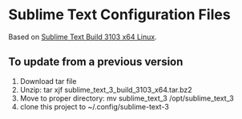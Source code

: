 # Sublime Text Configuration Files

Based on [Sublime Text Build 3103 x64 Linux](https://www.sublimetext.com/3).

## To update from a previous version
1. Download tar file
2. Unzip: tar xjf sublime_text_3_build_3103_x64.tar.bz2
3. Move to proper directory: mv sublime_text_3 /opt/sublime_text_3
4. clone this project to ~/.config/sublime-text-3
